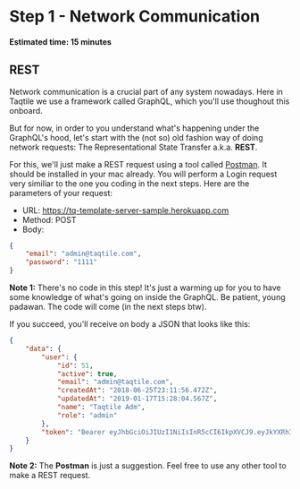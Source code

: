 # Step 1 - Network Communication
#### Estimated time: 15 minutes

## REST
Network communication is a crucial part of any system nowadays. Here in Taqtile we use a framework called GraphQL, which you'll use thoughout this onboard.

But for now, in order to you understand what's happening under the GraphQL's hood, let's start with the (not so) old fashion way of doing network requests: The Representational State Transfer a.k.a. **REST**.

For this, we'll just make a REST request using a tool called [Postman](https://www.getpostman.com/). It should be installed in your mac already. You will perform a Login request very similiar to the one you coding in the next steps. Here are the parameters of your request:

+ URL: https://tq-template-server-sample.herokuapp.com
+ Method: POST
+ Body:
```JSON
{
	"email": "admin@taqtile.com",
	"password": "1111"
}
```

**Note 1:** There's no code in this step! It's just a warming up for you to have some knowledge of what's going on inside the GraphQL. Be patient, young padawan. The code will come (in the next steps btw).

If you succeed, you'll receive on body a JSON that looks like this:

```JSON
{
    "data": {
        "user": {
            "id": 51,
            "active": true,
            "email": "admin@taqtile.com",
            "createdAt": "2018-06-25T23:11:56.472Z",
            "updatedAt": "2019-01-17T15:28:04.567Z",
            "name": "Taqtile Adm",
            "role": "admin"
        },
        "token": "Bearer eyJhbGciOiJIUzI1NiIsInR5cCI6IkpXVCJ9.eyJkYXRhIjp7InVzZXJJZCI6NTF9LCJpYXQiOjE1NTYxMTc2NjgsImV4cCI6MTU1NjEyMTI2OH0.Kha7cfFUCOscXffh8nwj4gdCGDZ0ohHvMtkR2st2bso"
    }
}
```

**Note 2:** The **Postman** is just a suggestion. Feel free to use any other tool to make a REST request.


